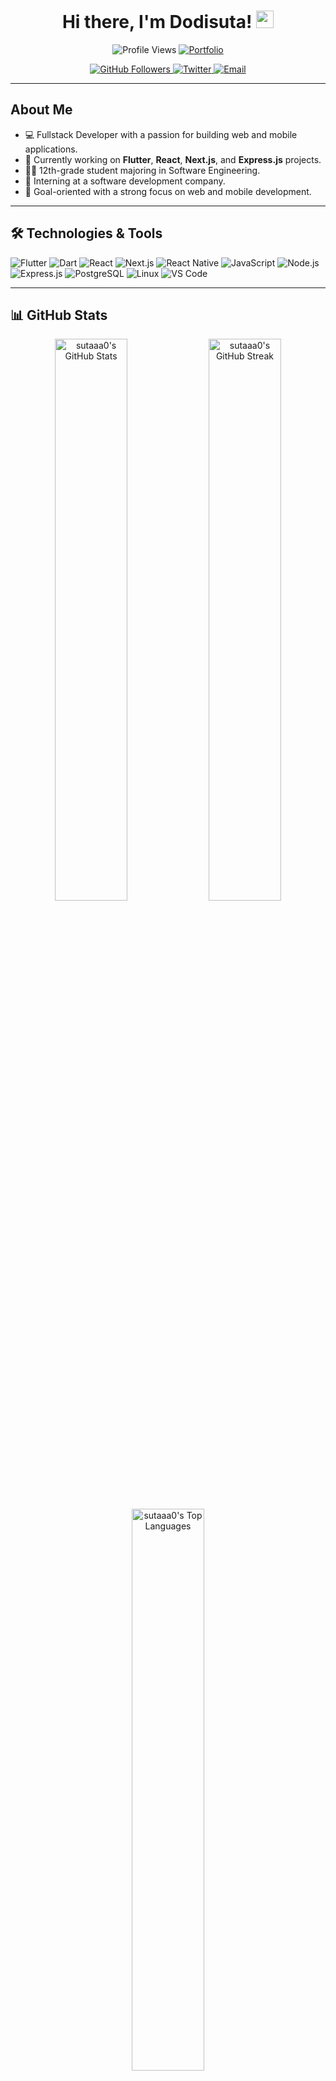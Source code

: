 <h1 align="center">Hi there, I'm Dodisuta! <img src="https://github.com/sutaaa0/sutaaa0/blob/main/icons/Hi.gif" width="28px"/></h1>

<p align="center">
  <img src="https://komarev.com/ghpvc/?username=sutaaa0&color=dc143c&style=for-the-badge" alt="Profile Views"/>
  <a href="https://dodisuta-me.vercel.app/">
    <img src="https://img.shields.io/badge/Portfolio-543DE0?style=for-the-badge&logo=About.me&logoColor=white" alt="Portfolio"/>
  </a>
</p>

<p align="center">
  <a href="https://github.com/sutaaa0">
    <img src="https://img.shields.io/github/followers/sutaaa0?label=Followers&style=social" alt="GitHub Followers"/>
  </a>
  <a href="https://twitter.com/sutaa_28">
    <img src="https://img.shields.io/twitter/follow/sutaa_28?label=Twitter&style=social" alt="Twitter"/>
  </a>
  <a href="mailto:sutadev0@gmail.com">
    <img src="https://img.shields.io/badge/Email-D14836?style=flat&logo=gmail&logoColor=white" alt="Email"/>
  </a>
</p>

---

## About Me

- 💻 Fullstack Developer with a passion for building web and mobile applications.
- 🌱 Currently working on **Flutter**, **React**, **Next.js**, and **Express.js** projects.
- 👨‍🎓 12th-grade student majoring in Software Engineering.
- 💼 Interning at a software development company.
- 🎯 Goal-oriented with a strong focus on web and mobile development.

---

## 🛠️ Technologies & Tools

![Flutter](https://img.shields.io/badge/Flutter-%2302569B.svg?style=for-the-badge&logo=Flutter&logoColor=white)
![Dart](https://img.shields.io/badge/Dart-%230175C2.svg?style=for-the-badge&logo=Dart&logoColor=white)
![React](https://img.shields.io/badge/React-%2320232a.svg?style=for-the-badge&logo=React&logoColor=%2361DAFB)
![Next.js](https://img.shields.io/badge/Next.js-%23000000.svg?style=for-the-badge&logo=Next.js&logoColor=white)
![React Native](https://img.shields.io/badge/React_Native-%2320232a.svg?style=for-the-badge&logo=React&logoColor=%2361DAFB)
![JavaScript](https://img.shields.io/badge/JavaScript-%23F7DF1E.svg?style=for-the-badge&logo=JavaScript&logoColor=black)
![Node.js](https://img.shields.io/badge/Node.js-%2343853D.svg?style=for-the-badge&logo=Node.js&logoColor=white)
![Express.js](https://img.shields.io/badge/Express.js-%23404d59.svg?style=for-the-badge&logo=Express&logoColor=white)
![PostgreSQL](https://img.shields.io/badge/PostgreSQL-%23316192.svg?style=for-the-badge&logo=PostgreSQL&logoColor=white)
![Linux](https://img.shields.io/badge/Linux-%23FCC624.svg?style=for-the-badge&logo=Linux&logoColor=black)
![VS Code](https://img.shields.io/badge/VS_Code-%23007ACC.svg?style=for-the-badge&logo=Visual-Studio-Code&logoColor=white)

---

## 📊 GitHub Stats

<div align="center">
  <img src="https://github-readme-stats.vercel.app/api?username=sutaaa0&theme=tokyonight&hide_border=false&include_all_commits=true&count_private=false" alt="sutaaa0's GitHub Stats" width="48%"/>
  <img src="https://github-readme-streak-stats.herokuapp.com/?user=sutaaa0&theme=tokyonight&hide_border=false" alt="sutaaa0's GitHub Streak" width="48%"/>
</div>
<div align="center">
  <img src="https://github-readme-stats.vercel.app/api/top-langs/?username=sutaaa0&theme=tokyonight&hide_border=false&include_all_commits=true&count_private=false&layout=compact" alt="sutaaa0's Top Languages" width="48%"/>
</div>

---

## 🚀 Projects

- [Personal Finance Management App](https://github.com/sutaaa0/finance-app) - A Flutter app to manage personal finances.
- [Express & Prisma API](https://github.com/sutaaa0/express-prisma-api) - A backend API built with Express.js and Prisma, using PostgreSQL.

---

## 📈 GitHub Activity

<div align="center">
  <img src="https://github-readme-activity-graph.vercel.app/graph?username=sutaaa0&theme=tokyo-night" alt="sutaaa0's GitHub Activity Graph"/>
</div>

---

## 📫 How to reach me

- Twitter: [sutaa_28](https://twitter.com/sutaa_28)
- Email: [sutadev0@gmail.com](mailto:sutadev0@gmail.com)
